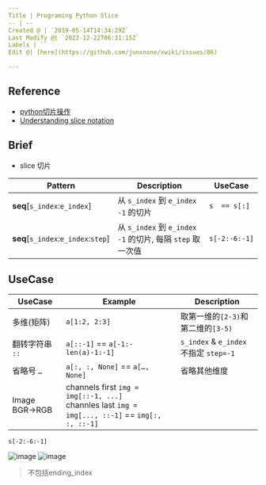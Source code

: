```yaml
---
Title | Programing Python Slice
-- | --
Created @ | `2019-05-14T14:34:29Z`
Last Modify @| `2022-12-22T06:31:15Z`
Labels | ``
Edit @| [here](https://github.com/junxnone/xwiki/issues/86)

---
```

## Reference
- [python切片操作](https://www.cnblogs.com/mzct123/p/6031092.html)
- [Understanding slice notation](https://stackoverflow.com/questions/509211/understanding-slice-notation)


## Brief

- slice 切片


Pattern | Description | UseCase
-- | -- | --
**seq**[`s_index`:`e_index`] | 从 `s_index` 到 `e_index -1` 的切片 | `s  == s[:]`
**seq**[`s_index`:`e_index`:`step`] | 从 `s_index` 到 `e_index -1` 的切片, 每隔 `step` 取一次值 | `s[-2:-6:-1]`






## UseCase

UseCase | Example | Description
-- | -- | --
多维(矩阵) | `a[1:2, 2:3]` | 取第一维的`[2-3)`和第二维的`[3-5)`
翻转字符串 `::` | `a[::-1]` == `a[-1:-len(a)-1:-1]`| `s_index` & `e_index` 不指定 `step=-1`
省略号 `…` | `a[:, :, None]` == `a[…, None]` | 省略其他维度
Image BGR->RGB | channels first `img = img[::-1, ...]` <br>channles last `img = img[..., ::-1]` == `img[:, :, ::-1]`



```
s[-2:-6:-1]
```
![image](https://user-images.githubusercontent.com/2216970/57706766-f2ac5e80-7698-11e9-9cd9-9c93ac14ab86.png)
![image](https://user-images.githubusercontent.com/2216970/57706721-e32d1580-7698-11e9-947c-0d6822597a9b.png)

> 不包括ending_index




